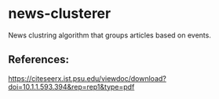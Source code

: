 # news-clusterer
News clustring algorithm that groups articles based on events.

## References:
https://citeseerx.ist.psu.edu/viewdoc/download?doi=10.1.1.593.394&rep=rep1&type=pdf

